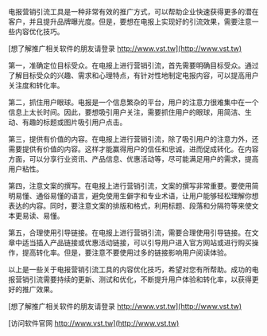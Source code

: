 电报营销引流工具是一种非常有效的推广方式，可以帮助企业快速获得更多的潜在客户，并且提升品牌曝光度。但是，要想在电报上实现好的引流效果，需要注意一些内容优化技巧。

[想了解推广相关软件的朋友请登录 http://www.vst.tw](http://www.vst.tw)

第一，准确定位目标受众。在电报上进行营销引流，首先需要明确目标受众。通过了解目标受众的兴趣、需求和心理特点，有针对性地制定电报内容，可以提高用户关注度和转化率。

第二，抓住用户眼球。电报是一个信息繁杂的平台，用户的注意力很难集中在一个信息上太长时间。因此，要想吸引用户关注，需要抓住用户的眼球，用简洁、生动、有趣的标题或图片吸引用户点击。

第三，提供有价值的内容。在电报上进行营销引流，除了吸引用户的注意力外，还需要提供有价值的内容。这样才能赢得用户的信任和忠诚，进而促成转化。在内容方面，可以分享行业资讯、产品信息、优惠活动等，尽可能满足用户的需求，提高用户粘性。

第四，注意文案的撰写。在电报上进行营销引流，文案的撰写非常重要。要使用简明易懂、通俗易懂的语言，避免使用生僻字和专业术语，让用户能够轻松理解你想表达的内容。同时，要注意文案的排版和格式，利用标题、段落和分隔符等来使文本更易读、易懂。

第五，合理使用引导链接。在电报上进行营销引流，需要合理使用引导链接。在文章中适当插入产品链接或优惠活动链接，可以引导用户进入官方网站或进行购买操作，提高转化率。但是，要注意不要使用过多的链接影响用户阅读体验。

以上是一些关于电报营销引流工具的内容优化技巧，希望对您有所帮助。成功的电报营销引流需要持续的更新、测试和优化，不断提升用户体验和转化率，以获得更好的推广效果。

[想了解推广相关软件的朋友请登录 http://www.vst.tw](http://www.vst.tw)


[访问软件官网 http://www.vst.tw](http://www.vst.tw)
